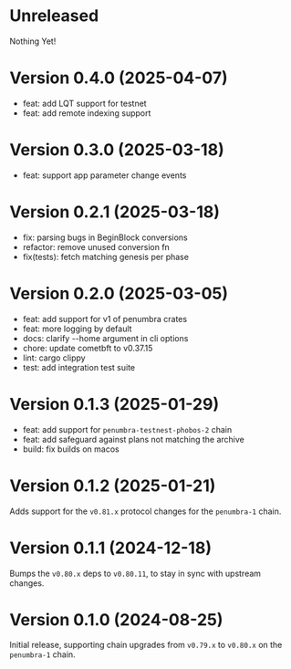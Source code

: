 # Unreleased

Nothing Yet!

# Version 0.4.0 (2025-04-07)

* feat: add LQT support for testnet
* feat: add remote indexing support

# Version 0.3.0 (2025-03-18)

* feat: support app parameter change events

# Version 0.2.1 (2025-03-18)

* fix: parsing bugs in BeginBlock conversions
* refactor: remove unused conversion fn
* fix(tests): fetch matching genesis per phase

# Version 0.2.0 (2025-03-05)

* feat: add support for v1 of penumbra crates
* feat: more logging by default
* docs: clarify --home argument in cli options
* chore: update cometbft to v0.37.15
* lint: cargo clippy
* test: add integration test suite

# Version 0.1.3 (2025-01-29)

* feat: add support for `penumbra-testnest-phobos-2` chain
* feat: add safeguard against plans not matching the archive
* build: fix builds on macos

# Version 0.1.2 (2025-01-21)

Adds support for the `v0.81.x` protocol changes for the `penumbra-1` chain.

# Version 0.1.1 (2024-12-18)

Bumps the `v0.80.x` deps to `v0.80.11`, to stay in sync with upstream changes.

# Version 0.1.0 (2024-08-25)

Initial release, supporting chain upgrades from `v0.79.x` to `v0.80.x` on the `penumbra-1` chain.
